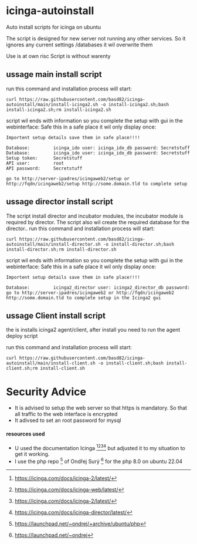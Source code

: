 # icinga-autoinstall
Auto install scripts for icinga on ubuntu

The script is designed for new server not running any other services. 
So it ignores any current settings /databases it wil overwrite them

Use is at own risc
Script is without warenty

## ussage main install script

run this command and installation process will start:
```
curl https://raw.githubusercontent.com/basd82/icinga-autoinstall/main/install-icinga2.sh -o install-icinga2.sh;bash install-icinga2.sh;rm install-icinga2.sh
```
script wil ends with information so you complete the setup with gui in the webinterface:
Safe this in a safe place it wil only display once:
```
Importent setup details save them in safe place!!!!

Database:         icinga_ido user: icinga_ido_db password: Secretstuff
Database:         icinga_ido user: icinga_ido_db password: Secretstuff
Setup token:      Secretstuff
API user:         root
API password:     Secretstuff

go to http://server-ipadres/icingaweb2/setup or http://fqdn/icingaweb2/setup http://some.domain.tld to complete setup
```

## ussage director install script
The script install director and incubator modules, the incubator module is required by director.
The script also wil create the required database for the director..
run this command and installation process will start:
```
curl https://raw.githubusercontent.com/basd82/icinga-autoinstall/main/install-director.sh -o install-director.sh;bash install-director.sh;rm install-director.sh
```
script wil ends with information so you complete the setup with gui in the webinterface:
Safe this in a safe place it wil only display once:
```
Importent setup details save them in safe place!!!!

Database:         icinga2_director user: icinga2_director_db password:
go to http://server-ipadres/icingaweb2 or http://fqdn/icingaweb2 http://some.domain.tld to complete setup in the Icinga2 gui
```
## ussage Client install script
the is installs icinga2 agent/client, after install you need to run the agent deploy script

run this command and installation process will start:
```
curl https://raw.githubusercontent.com/basd82/icinga-autoinstall/main/install-client.sh -o install-client.sh;bash install-client.sh;rm install-client.sh
```


# Security Advice
* It is advised to setup the web server so that https is mandatory. So that all traffic to the web interface is encrypted
* It adivsed to set an root password for mysql

#### resources used 

* U used the documentation Icinga [^1][^2][^3][^4] but adjusted it to my situation to get it working.
* I use the php repo [^5] of Ondřej Surý [^6] for the php 8.0 on ubuntu 22.04

[^1]: https://icinga.com/docs/icinga-2/latest/
[^2]: https://icinga.com/docs/icinga-web/latest/
[^3]: https://icinga.com/docs/icinga-2/latest/
[^4]: https://icinga.com/docs/icinga-director/latest/
[^5]: https://launchpad.net/~ondrej/+archive/ubuntu/php
[^6]: https://launchpad.net/~ondrej
